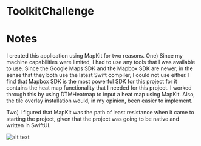# ToolkitChallenge


# Notes
I created this application using MapKit for two reasons. One) Since my machine capabilities were limited, I had to use any tools that I was available to use. Since the Google Maps SDK and the Mapbox SDK are newer, in the sense that they both use the latest Swift compiler, I could not use either. I find that Mapbox SDK is the most powerful SDK for this project for it contains the heat map functionality that I needed for this project. I worked through this by using DTMHeatmap to input a heat map using MapKit. Also, the tile overlay installation would, in my opinion, been easier to implement.

Two) I figured that MapKit was the path of least resistance when it came to starting the project, given that the project was going to be native and written in SwiftUI.

![alt text](NocturneZX/ToolkitChallenge/blob/master/Heatmap.jpg?raw=true "Heatmap.jpg")

